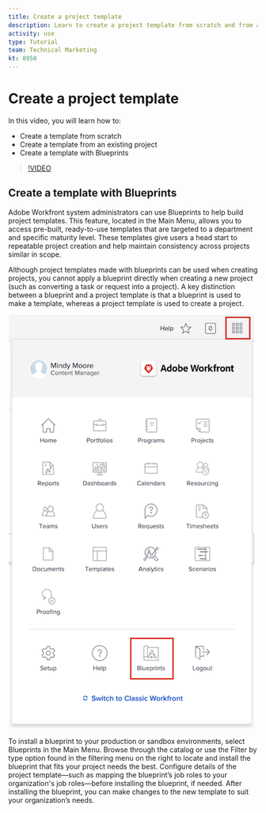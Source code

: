 ```yaml
---
title: Create a project template
description: Learn to create a project template from scratch and from an existing template.
activity: use
type: Tutorial
team: Technical Marketing
kt: 8950
---
```


# Create a project template

In this video, you will learn how to:

* Create a template from scratch
* Create a template from an existing project
* Create a template with Blueprints

>[!VIDEO](https://video.tv.adobe.com/v/335210/?quality=12)

## Create a template with Blueprints 

Adobe Workfront system administrators can use Blueprints to help build project templates. This feature, located in the Main Menu, allows you to access pre-built, ready-to-use templates that are targeted to a department and specific maturity level. These templates give users a head start to repeatable project creation and help maintain consistency across projects similar in scope. 

Although project templates made with blueprints can be used when creating projects, you cannot apply a blueprint directly when creating a new project (such as converting a task or request into a project). A key distinction between a blueprint and a project template is that a blueprint is used to make a template, whereas a project template is used to create a project. 

![Blueprints in Main Menu](assets/pt-blueprints-01.png)

To install a blueprint to your production or sandbox environments, select Blueprints in the Main Menu. Browse through the catalog or use the Filter by type option found in the filtering menu on the right to locate and install the blueprint that fits your project needs the best. Configure details of the project template—such as mapping the blueprint’s job roles to your organization's job roles—before installing the blueprint, if needed. After installing the blueprint, you can make changes to the new template to suit your organization’s needs. 
